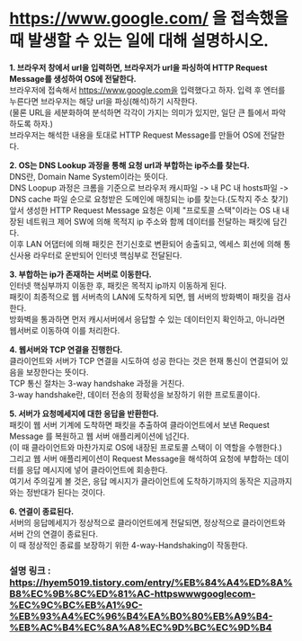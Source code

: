 # https://www.google.com/ 을 접속했을 때 발생할 수 있는 일에 대해 설명하시오.



**1. 브라우저 창에서 url을 입력하면, 브라우저가 url을 파싱하여 HTTP Request Message를 생성하여 OS에 전달한다.** <br>
브라우저에 접속해서 https://www.google.com을 입력했다고 하자. 입력 후 엔터를 누른다면 브라우저는 해당 url을 파싱(해석)하기 시작한다. <br>
(물론 URL을 세분화하여 분석하면 각각이 가지는 의미가 있지만, 일단 큰 틀에서 파악하도록 하자.)<br>
브라우저는 해석한 내용을 토대로 HTTP Request Message를 만들어 OS에 전달한다.<br>

**2. OS는 DNS Lookup 과정을 통해 요청 url과 부합하는 ip주소를 찾는다.** <br>
DNS란, Domain Name System이라는 뜻이다.<br>
DNS Loopup 과정은 크롬을 기준으로 브라우저 캐시파일 -> 내 PC 내 hosts파일 -> DNS cache 파일 순으로 요청받은 도메인에 매칭되는 ip를 찾는다.(도착지 주소 찾기)<br>
앞서 생성한 HTTP Request Message 요청은 이제 "프로토콜 스택"이라는 OS 내 내장된 네트워크 제어 SW에 의해 목적지 ip 주소와 함께 데이터를 전달하는 패킷에 담긴다.<br>
이후 LAN 어댑터에 의해 패킷은 전기신호로 변환되어 송출되고, 엑세스 회선에 의해 통신사용 라우터로 운반되어 인터넷 핵심부로 전달된다.<br>

**3. 부합하는 ip가 존재하는 서버로 이동한다.<br>**
인터넷 핵심부까지 이동한 후, 패킷은 목적지 ip까지 이동하게 된다.<br>
패킷이 최종적으로 웹 서버측의 LAN에 도착하게 되면, 웹 서버의 방화벽이 패킷을 검사한다.<br>
방화벽을 통과하면 먼저 캐시서버에서 응답할 수 있는 데이터인지 확인하고, 아니라면 웹서버로 이동하여 이를 처리한다.<br>

**4. 웹서버와 TCP 연결을 진행한다.<br>**
클라이언트와 서버가 TCP 연결을 시도하여 성공 한다는 것은 현재 통신이 연결되어 있음을 보장한다는 뜻이다.<br>
TCP 통신 절차는 3-way handshake 과정을 거친다.<br>
3-way handshake란, 데이터 전송의 정확성을 보장하기 위한 프로토콜이다.<br>

**5. 서버가 요청메세지에 대한 응답을 반환한다.<br>**
패킷이 웹 서버 기계에 도착하면 패킷을 추출하여 클라이언트에서 보낸 Request Message 를 복원하고 웹 서버 애플리케이션에 넘긴다. <br>
(이 때 클라이언트와 마찬가지로 OS에 내장된 프로토콜 스택이 이 역할을 수행한다.)<br>
그리고 웹 서버 애플리케이션이 Request Message을 해석하여 요청에 부합하는 데이터를 응답 메시지에 넣어 클라이언트에 회송한다.<br>
여기서 주의깊게 볼 것은, 응답 메시지가 클라이언트에 도착하기까지의 동작은 지금까지와는 정반대가 된다는 것이다. <br>

**6. 연결이 종료된다.<br>**
서버의 응답메세지가 정상적으로 클라이언트에게 전달되면, 정상적으로 클라이언트와 서버 간의 연결이 종료된다.<br>
이 때 정상적인 종료를 보장하기 위한 4-way-Handshaking이 작동한다.<br>

### 설명 링크 : https://hyem5019.tistory.com/entry/%EB%84%A4%ED%8A%B8%EC%9B%8C%ED%81%AC-httpswwwgooglecom-%EC%9C%BC%EB%A1%9C-%EB%93%A4%EC%96%B4%EA%B0%80%EB%A9%B4-%EB%AC%B4%EC%8A%A8%EC%9D%BC%EC%9D%B4

